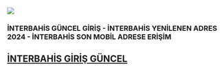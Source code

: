 <h4><a href="http://gg.gg/1c4gnz"><img src="https://pbs.twimg.com/profile_images/1812773520809615360/FCtuINa8_400x400.jpg"></a><h4>
<h3>İNTERBAHİS GÜNCEL GİRİŞ - İNTERBAHİS YENİLENEN ADRES 2024 - İNTERBAHİS SON MOBİL ADRESE ERİŞİM</h3>
<h2><a href="http://gg.gg/1c4gnz" title="İNTERBAHİS GİRİŞ GÜNCEL">İNTERBAHİS GİRİŞ GÜNCEL</a></h2>
